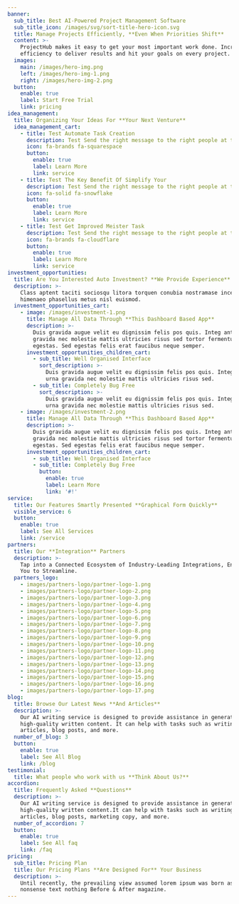 ```yaml
---
banner:
  sub_title: Best AI-Powered Project Management Software
  sub_title_icon: /images/svg/sort-title-hero-icon.svg
  title: Manage Projects Efficiently, **Even When Priorities Shift**
  content: >-
    ProjectHub makes it easy to get your most important work done. Increase
    efficiency to deliver results and hit your goals on every project.
  images:
    main: /images/hero-img.png
    left: /images/hero-img-1.png
    right: /images/hero-img-2.png
  button:
    enable: true
    label: Start Free Trial
    link: pricing
idea_management:
  title: Organizing Your Ideas For **Your Next Venture**
  idea_management_cart:
    - title: Test Automate Task Creation
      description: Test Send the right message to the right people at the right time.
      icon: fa-brands fa-squarespace
      button:
        enable: true
        label: Learn More
        link: service
    - title: Test The Key Benefit Of Simplify Your
      description: Test Send the right message to the right people at the right time.
      icon: fa-solid fa-snowflake
      button:
        enable: true
        label: Learn More
        link: service
    - title: Test Get Improved Meister Task
      description: Test Send the right message to the right people at the right time.
      icon: fa-brands fa-cloudflare
      button:
        enable: true
        label: Learn More
        link: service
investment_opportunities:
  title: Are You Interested Auto Investment? **We Provide Experience**
  description: >-
    Class aptent taciti sociosqu litora torquen conubia nostramase inceptos
    himenaeo phasellus metus nisl euismod.
  investment_opportunities_cart:
    - image: /images/investment-1.png
      title: Manage All Data Through **This Dashboard Based App**
      description: >-
        Duis gravida augue velit eu dignissim felis pos quis. Integ ante urna
        gravida nec molestie mattis ultricies risus sed tortor fermentum
        egestas. Sed egestas felis erat faucibus neque semper.
      investment_opportunities_children_cart:
        - sub_title: Well Organised Interface
          sort_description: >-
            Duis gravida augue velit eu dignissim felis pos quis. Integ ante
            urna gravida nec molestie mattis ultricies risus sed.
        - sub_title: Completely Bug Free
          sort_description: >-
            Duis gravida augue velit eu dignissim felis pos quis. Integ ante
            urna gravida nec molestie mattis ultricies risus sed.
    - image: /images/investment-2.png
      title: Manage All Data Through **This Dashboard Based App**
      description: >-
        Duis gravida augue velit eu dignissim felis pos quis. Integ ante urna
        gravida nec molestie mattis ultricies risus sed tortor fermentum
        egestas. Sed egestas felis erat faucibus neque semper.
      investment_opportunities_children_cart:
        - sub_title: Well Organised Interface
        - sub_title: Completely Bug Free
          button:
            enable: true
            label: Learn More
            link: '#!'
service:
  title: Our Features Smartly Presented **Graphical Form Quickly**
  visible_service: 6
  button:
    enable: true
    label: See All Services
    link: /service
partners:
  title: Our **Integration** Partners
  description: >-
    Tap into a Connected Ecosystem of Industry-Leading Integrations, Enabling
    You to Streamline.
  partners_logo:
    - images/partners-logo/partner-logo-1.png
    - images/partners-logo/partner-logo-2.png
    - images/partners-logo/partner-logo-3.png
    - images/partners-logo/partner-logo-4.png
    - images/partners-logo/partner-logo-5.png
    - images/partners-logo/partner-logo-6.png
    - images/partners-logo/partner-logo-7.png
    - images/partners-logo/partner-logo-8.png
    - images/partners-logo/partner-logo-9.png
    - images/partners-logo/partner-logo-10.png
    - images/partners-logo/partner-logo-11.png
    - images/partners-logo/partner-logo-12.png
    - images/partners-logo/partner-logo-13.png
    - images/partners-logo/partner-logo-14.png
    - images/partners-logo/partner-logo-15.png
    - images/partners-logo/partner-logo-16.png
    - images/partners-logo/partner-logo-17.png
blog:
  title: Browse Our Latest News **And Articles**
  description: >-
    Our AI writing service is designed to provide assistance in generating
    high-quality written content. It can help with tasks such as writing
    articles, blog posts, and more.
  number_of_blog: 3
  button:
    enable: true
    label: See All Blog
    link: /blog
testimonial:
  title: What people who work with us **Think About Us?**
accordion:
  title: Frequently Asked **Questions**
  description: >-
    Our AI writing service is designed to provide assistance in generating
    high-quality written content.It can help with tasks such as writing
    articles, blog posts, marketing copy, and more.
  number_of_accordion: 7
  button:
    enable: true
    label: See All faq
    link: /faq
pricing:
  sub_title: Pricing Plan
  title: Our Pricing Plans **Are Designed For** Your Business
  description: >-
    Until recently, the prevailing view assumed lorem ipsum was born as a
    nonsense text nothing Before & After magazine.
---
```

